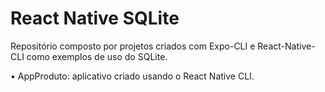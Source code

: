 # React Native SQLite
Repositório composto por projetos criados com Expo-CLI e React-Native-CLI como exemplos de uso do SQLite.

• AppProduto: aplicativo criado usando o React Native CLI.
